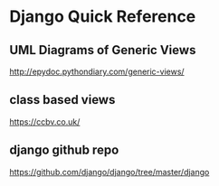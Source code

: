 # Django Quick Reference
## UML Diagrams of Generic Views
http://epydoc.pythondiary.com/generic-views/

## class based views 
https://ccbv.co.uk/

## django github repo
https://github.com/django/django/tree/master/django
